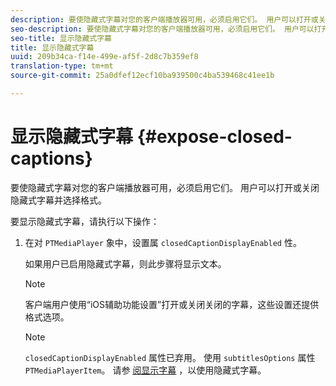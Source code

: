 ```yaml
---
description: 要使隐藏式字幕对您的客户端播放器可用，必须启用它们。 用户可以打开或关闭隐藏式字幕并选择格式。
seo-description: 要使隐藏式字幕对您的客户端播放器可用，必须启用它们。 用户可以打开或关闭隐藏式字幕并选择格式。
seo-title: 显示隐藏式字幕
title: 显示隐藏式字幕
uuid: 209b34ca-f14e-499e-af5f-2d8c7b359ef8
translation-type: tm+mt
source-git-commit: 25a0dfef12ecf10ba939500c4ba539468c41ee1b

---
```



# 显示隐藏式字幕 {#expose-closed-captions}

要使隐藏式字幕对您的客户端播放器可用，必须启用它们。 用户可以打开或关闭隐藏式字幕并选择格式。

要显示隐藏式字幕，请执行以下操作：

1. 在对 `PTMediaPlayer` 象中，设置属 `closedCaptionDisplayEnabled` 性。

   如果用户已启用隐藏式字幕，则此步骤将显示文本。

   >[!NOTE]
   >
   >客户端用户使用“iOS辅助功能设置”打开或关闭关闭的字幕，这些设置还提供格式选项。

   >[!NOTE]
   >
   >`closedCaptionDisplayEnabled` 属性已弃用。 使用 `subtitlesOptions` 属性 `PTMediaPlayerItem`。 请参 [阅显示字幕](../../tvsdk-1.4-for-ios/c-psdk-ios-1.4-closed-captioning-and-subtitles-ios/t-psdk-ios-1.4-subtitles-exposing-ios.md) ，以使用隐藏式字幕。